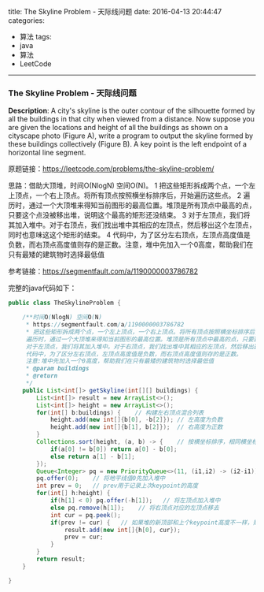 




title: The Skyline Problem - 天际线问题
date: 2016-04-13 20:44:47
categories: 
- 算法
tags: 
- java
- 算法
- LeetCode
<!--updated: 2016-04-13 21:40:47-->
---

### The Skyline Problem - 天际线问题
**Description**: A city's skyline is the outer contour of the silhouette formed by all the buildings in that city when viewed from a distance. Now suppose you are given the locations and height of all the buildings as shown on a cityscape photo (Figure A), write a program to output the skyline formed by these buildings collectively (Figure B).
A key point is the left endpoint of a horizontal line segment.

原题链接：https://leetcode.com/problems/the-skyline-problem/
 
思路：借助大顶堆，时间O(NlogN) 空间O(N)。
1 把这些矩形拆成两个点，一个左上顶点，一个右上顶点。将所有顶点按照横坐标排序后，开始遍历这些点。
2 遍历时，通过一个大顶堆来得知当前图形的最高位置。堆顶是所有顶点中最高的点，只要这个点没被移出堆，说明这个最高的矩形还没结束。
3 对于左顶点，我们将其加入堆中。对于右顶点，我们找出堆中其相应的左顶点，然后移出这个左顶点，同时也意味这这个矩形的结束。
4 代码中，为了区分左右顶点，左顶点高度值是负数，而右顶点高度值则存的是正数。注意，堆中先加入一个0高度，帮助我们在只有最矮的建筑物时选择最低值

参考链接：https://segmentfault.com/a/1190000003786782

完整的java代码如下：

```java
public class TheSkylineProblem {

    /**时间O(NlogN) 空间O(N)
     * https://segmentfault.com/a/1190000003786782
     * 把这些矩形拆成两个点，一个左上顶点，一个右上顶点。将所有顶点按照横坐标排序后，开始遍历这些点。
     遍历时，通过一个大顶堆来得知当前图形的最高位置。堆顶是所有顶点中最高的点，只要这个点没被移出堆，说明这个最高的矩形还没结束。
     对于左顶点，我们将其加入堆中。对于右顶点，我们找出堆中其相应的左顶点，然后移出这个左顶点，同时也意味这这个矩形的结束。
     代码中，为了区分左右顶点，左顶点高度值是负数，而右顶点高度值则存的是正数。
     注意:堆中先加入一个0高度，帮助我们在只有最矮的建筑物时选择最低值
     * @param buildings
     * @return
     */
    public List<int[]> getSkyline(int[][] buildings) {
        List<int[]> result = new ArrayList<>();
        List<int[]> height = new ArrayList<>();
        for(int[] b:buildings) {    // 构建左右顶点混合列表
            height.add(new int[]{b[0], -b[2]}); // 左高度为负数
            height.add(new int[]{b[1], b[2]});  // 右高度为正数
        }
        Collections.sort(height, (a, b) -> {    // 按横坐标排序，相同横坐标其纵坐标小的在前
            if(a[0] != b[0]) return a[0] - b[0];
            else return a[1] - b[1];
        });
        Queue<Integer> pq = new PriorityQueue<>(11, (i1,i2) -> (i2-i1));    // 构建大顶堆，按照纵坐标来判断大小
        pq.offer(0);    // 将地平线值0先加入堆中
        int prev = 0;   // prev用于记录上次keypoint的高度
        for(int[] h:height) {
            if(h[1] < 0) pq.offer(-h[1]);   // 将左顶点加入堆中
            else pq.remove(h[1]);    // 将右顶点对应的左顶点移去
            int cur = pq.peek();
            if(prev != cur) {   // 如果堆的新顶部和上个keypoint高度不一样，则加入一个新的keypoint
                result.add(new int[]{h[0], cur});
                prev = cur;
            }
        }
        return result;
    }

}
```
